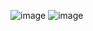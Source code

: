 ![image](https://github.com/Rahul-chaurasiya/Leetcode-Practice-Problem/assets/77222540/4cba5ead-eae1-4eeb-9bae-46d146d195ef)
![image](https://github.com/Rahul-chaurasiya/Leetcode-Practice-Problem/assets/77222540/69985a1d-c630-45f0-ae6e-a20663b1d581)
